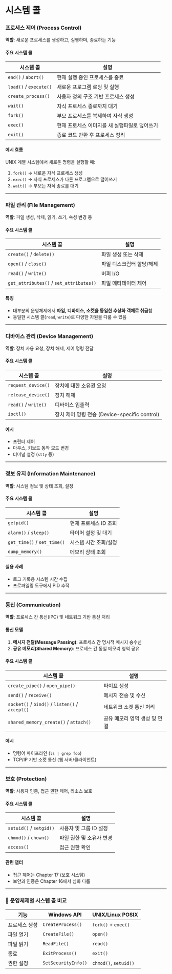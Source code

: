 # 시스템 콜

### 프로세스 제어 (Process Control)

**역할**: 새로운 프로세스를 생성하고, 실행하며, 종료하는 기능

#### 주요 시스템 콜

| 시스템 콜                  | 설명                        |
| ---------------------- | ------------------------- |
| `end()` / `abort()`    | 현재 실행 중인 프로세스를 종료         |
| `load()` / `execute()` | 새로운 프로그램 로딩 및 실행          |
| `create_process()`     | 사용자 정의 구조 기반 프로세스 생성      |
| `wait()`               | 자식 프로세스 종료까지 대기           |
| `fork()`               | 부모 프로세스를 복제하여 자식 생성       |
| `exec()`               | 현재 프로세스 이미지를 새 실행파일로 덮어쓰기 |
| `exit()`               | 종료 코드 반환 후 프로세스 정리        |

#### 예시 흐름

UNIX 계열 시스템에서 새로운 명령을 실행할 때:

1. `fork()` → 새로운 자식 프로세스 생성
2. `exec()` → 자식 프로세스가 다른 프로그램으로 덮어쓰기
3. `wait()` → 부모는 자식 종료를 대기

***

### 파일 관리 (File Management)

**역할**: 파일 생성, 삭제, 읽기, 쓰기, 속성 변경 등

#### 주요 시스템 콜

| 시스템 콜                                   | 설명             |
| --------------------------------------- | -------------- |
| `create()` / `delete()`                 | 파일 생성 또는 삭제    |
| `open()` / `close()`                    | 파일 디스크립터 할당/해제 |
| `read()` / `write()`                    | 버퍼 I/O         |
| `get_attributes()` / `set_attributes()` | 파일 메타데이터 제어    |

#### 특징

* 대부분의 운영체제에서 **파일, 디바이스, 소켓을 동일한 추상화 객체로 취급**함
* 동일한 시스템 콜(`read`, `write`)로 다양한 자원을 다룰 수 있음

***

### 디바이스 관리 (Device Management)

**역할**: 장치 사용 요청, 장치 해제, 제어 명령 전달

#### 주요 시스템 콜

| 시스템 콜                | 설명                                    |
| -------------------- | ------------------------------------- |
| `request_device()`   | 장치에 대한 소유권 요청                         |
| `release_device()`   | 장치 해제                                 |
| `read()` / `write()` | 디바이스 입출력                              |
| `ioctl()`            | 장치 제어 명령 전송 (Device-specific control) |

#### 예시

* 프린터 제어
* 마우스, 키보드 동작 모드 변경
* 터미널 설정 (`stty` 등)

***

### 정보 유지 (Information Maintenance)

**역할**: 시스템 정보 및 상태 조회, 설정

#### 주요 시스템 콜

| 시스템 콜                       | 설명            |
| --------------------------- | ------------- |
| `getpid()`                  | 현재 프로세스 ID 조회 |
| `alarm()` / `sleep()`       | 타이머 설정 및 대기   |
| `get_time()` / `set_time()` | 시스템 시간 조회/설정  |
| `dump_memory()`             | 메모리 상태 조회     |

#### 실용 사례

* 로그 기록용 시스템 시간 수집
* 프로파일링 도구에서 PID 추적

***

### 통신 (Communication)

**역할**: 프로세스 간 통신(IPC) 및 네트워크 기반 통신 처리

#### 통신 모델

1. **메시지 전달(Message Passing)**: 프로세스 간 명시적 메시지 송수신
2. **공유 메모리(Shared Memory)**: 프로세스 간 동일 메모리 영역 공유

#### 주요 시스템 콜

| 시스템 콜                                           | 설명                |
| ----------------------------------------------- | ----------------- |
| `create_pipe()` / `open_pipe()`                 | 파이프 생성            |
| `send()` / `receive()`                          | 메시지 전송 및 수신       |
| `socket()` / `bind()` / `listen()` / `accept()` | 네트워크 소켓 통신 처리     |
| `shared_memory_create()` / `attach()`           | 공유 메모리 영역 생성 및 연결 |

#### 예시

* 명령어 파이프라인 (`ls | grep foo`)
* TCP/IP 기반 소켓 통신 (웹 서버/클라이언트)

***

### 보호 (Protection)

**역할**: 사용자 인증, 접근 권한 제어, 리소스 보호

#### 주요 시스템 콜

| 시스템 콜                   | 설명             |
| ----------------------- | -------------- |
| `setuid()` / `setgid()` | 사용자 및 그룹 ID 설정 |
| `chmod()` / `chown()`   | 파일 권한 및 소유자 변경 |
| `access()`              | 접근 권한 확인       |

#### 관련 챕터

* 접근 제어는 Chapter 17 (보호 시스템)
* 보안과 인증은 Chapter 16에서 심화 다룸

***

### 📝 운영체제별 시스템 콜 비교

| 기능      | Windows API         | UNIX/Linux POSIX      |
| ------- | ------------------- | --------------------- |
| 프로세스 생성 | `CreateProcess()`   | `fork()` + `exec()`   |
| 파일 열기   | `CreateFile()`      | `open()`              |
| 파일 읽기   | `ReadFile()`        | `read()`              |
| 종료      | `ExitProcess()`     | `exit()`              |
| 권한 설정   | `SetSecurityInfo()` | `chmod()`, `setuid()` |

